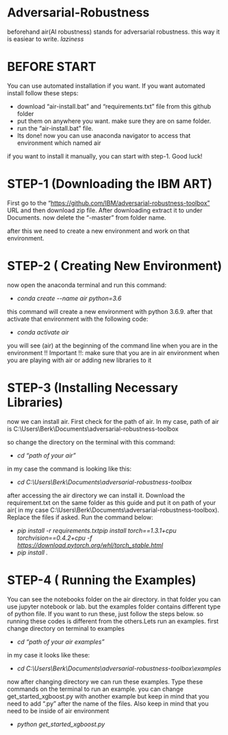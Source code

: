 # Adversarial-Robustness

beforehand air(AI robustness) stands for adversarial robustness. this way it is easiear to write. *laziness*
# BEFORE START
You can use automated installation if you want. If you want automated install follow these steps:
- download “air-install.bat” and “requirements.txt” file from this github folder
- put them on anywhere you want. make sure they are on same folder.
- run the “air-install.bat” file.
- Its done! now you can use anaconda navigator to access that environment which named air

if you want to install it manually, you can start with step-1. Good luck!

# STEP-1 (Downloading the IBM ART)
First go to the “https://github.com/IBM/adversarial-robustness-toolbox” URL and then download zip file. After downloading extract it to under Documents.
now delete the “-master” from folder name.

after this we need to create a new environment and work on that environment.

# STEP-2 ( Creating New Environment)
now open the anaconda terminal and run this command:

- *conda create --name air python=3.6*

this command will create a new environment with python 3.6.9.
after that activate that environment with the following code:
- *conda activate air*

you will see (air) at the beginning of the command line when you are in the environment
!! Important !!: make sure that you are in air environment when you are playing with air or adding new libraries to it

# STEP-3 (Installing Necessary Libraries)

now we can install air. First check for the path of air. In my case, path of air is C:\Users\Berk\Documents\adversarial-robustness-toolbox

so change the directory on the terminal with this command:
- *cd “path of your air”*

in my case the command is looking like this:
- *cd C:\Users\Berk\Documents\adversarial-robustness-toolbox*

after accessing the air directory we can install it. Download the requirement.txt on the same folder as this guide and put it on path of your air( in my case C:\Users\Berk\Documents\adversarial-robustness-toolbox). Replace the files if asked. Run the command below:

- *pip install -r requirements.txtpip install torch==1.3.1+cpu torchvision==0.4.2+cpu -f https://download.pytorch.org/whl/torch_stable.html*
- *pip install .*

# STEP-4 ( Running the Examples)

You can see the notebooks folder on the air directory. in that folder you can use jupyter notebook or lab. but the examples folder contains different type of python file. If you want to run these, just follow the steps below.
so running these codes is different from the others.Lets run an examples. first change directory on terminal to examples
- *cd “path of your air examples”*

in my case it looks like these:
- *cd C:\Users\Berk\Documents\adversarial-robustness-toolbox\examples*

now after changing directory we can run these examples. Type these commands on the terminal to run an example. you can change get_started_xgboost.py with another example but keep in mind that you need to add “.py” after the name of the files. Also keep in mind that you need to be inside of air environment

- *python get_started_xgboost.py*

